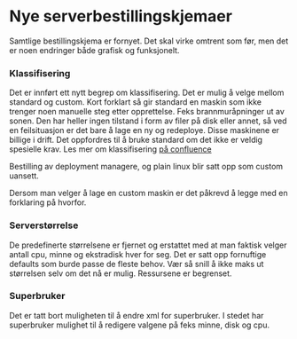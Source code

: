 # Nye serverbestillingskjemaer
Samtlige bestillingskjema er fornyet. Det skal virke omtrent som før, men det er noen endringer både grafisk og funksjonelt.

### Klassifisering
Det er innført ett nytt begrep om klassifisering. Det er mulig å velge mellom standard og custom. Kort forklart så gir standard en maskin som ikke trenger 
noen manuelle steg etter opprettelse. Feks brannmuråpninger ut av sonen. Den har heller ingen tilstand i form av filer på disk eller annet, så ved en feilsituasjon er det bare å lage en ny og redeploye. 
Disse maskinene er billige i drift. Det oppfordres til å bruke standard om det ikke er veldig spesielle krav. Les mer om klassifisering [på confluence](http://confluence.adeo.no/pages/viewpage.action?pageId=112737845)

Bestilling av deployment managere, og plain linux blir satt opp som custom uansett. 

Dersom man velger å lage en custom maskin er det påkrevd å legge med en forklaring på hvorfor.

### Serverstørrelse
De predefinerte størrelsene er fjernet og erstattet med at man faktisk velger antall cpu, minne og ekstradisk hver for seg. Det er satt opp fornuftige defaults som burde passe de fleste behov. 
Vær så snill å ikke maks ut størrelsen selv om det nå er mulig. Ressursene er begrenset. 

### Superbruker
Det er tatt bort muligheten til å endre xml for superbruker. I stedet har superbruker mulighet til å redigere valgene på feks minne, disk og cpu.



